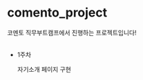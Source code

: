 ﻿# comento_project

코멘토 직무부트캠프에서 진행하는 프로젝트입니다!
<br></br>

<ul>
  <li>1주차<p>자기소개 페이지 구현</p></li>
</ul>
